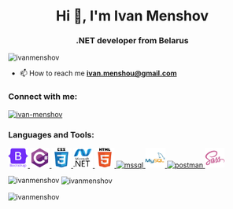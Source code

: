<h1 align="center">Hi 👋, I'm Ivan Menshov</h1>
<h3 align="center">.NET developer from Belarus</h3>

<p align="left"> <img src="https://komarev.com/ghpvc/?username=ivanmenshov&label=Profile%20views&color=0e75b6&style=flat" alt="ivanmenshov" /> </p>

- 📫 How to reach me **ivan.menshou@gmail.com**

<h3 align="left">Connect with me:</h3>
<p align="left">
<a href="https://linkedin.com/in/ivan-menshov" target="blank"><img align="center" src="https://cdn.jsdelivr.net/npm/simple-icons@3.0.1/icons/linkedin.svg" alt="ivan-menshov" height="30" width="40" /></a>
</p>

<h3 align="left">Languages and Tools:</h3>
<p align="left"> <a href="https://getbootstrap.com" target="_blank"> <img src="https://raw.githubusercontent.com/devicons/devicon/master/icons/bootstrap/bootstrap-plain-wordmark.svg" alt="bootstrap" width="40" height="40"/> </a> <a href="https://www.w3schools.com/cs/" target="_blank"> <img src="https://raw.githubusercontent.com/devicons/devicon/master/icons/csharp/csharp-original.svg" alt="csharp" width="40" height="40"/> </a> <a href="https://www.w3schools.com/css/" target="_blank"> <img src="https://raw.githubusercontent.com/devicons/devicon/master/icons/css3/css3-original-wordmark.svg" alt="css3" width="40" height="40"/> </a> <a href="https://dotnet.microsoft.com/" target="_blank"> <img src="https://raw.githubusercontent.com/devicons/devicon/master/icons/dot-net/dot-net-original-wordmark.svg" alt="dotnet" width="40" height="40"/> </a> <a href="https://www.w3.org/html/" target="_blank"> <img src="https://raw.githubusercontent.com/devicons/devicon/master/icons/html5/html5-original-wordmark.svg" alt="html5" width="40" height="40"/> </a> <a href="https://www.microsoft.com/en-us/sql-server" target="_blank"> <img src="https://cdn.worldvectorlogo.com/logos/microsoft-sql-server.svg" alt="mssql" width="40" height="40"/> </a> <a href="https://www.mysql.com/" target="_blank"> <img src="https://raw.githubusercontent.com/devicons/devicon/master/icons/mysql/mysql-original-wordmark.svg" alt="mysql" width="40" height="40"/> </a> <a href="https://postman.com" target="_blank"> <img src="https://www.vectorlogo.zone/logos/getpostman/getpostman-icon.svg" alt="postman" width="40" height="40"/> </a> <a href="https://sass-lang.com" target="_blank"> <img src="https://raw.githubusercontent.com/devicons/devicon/master/icons/sass/sass-original.svg" alt="sass" width="40" height="40"/> </a> </p>

<p><img align="left" src="https://github-readme-stats.vercel.app/api/top-langs?username=ivanmenshov&show_icons=true&locale=en&layout=compact" alt="ivanmenshov" /></p>

<p>&nbsp;<img align="center" src="https://github-readme-stats.vercel.app/api?username=ivanmenshov&show_icons=true&locale=en" alt="ivanmenshov" /></p>

<p><img align="center" src="https://github-readme-streak-stats.herokuapp.com/?user=ivanmenshov&" alt="ivanmenshov" /></p>

<!--### Hello, I'm Ivan Menshov 👋

#### 📫 How to reach me:

<a href="https://www.linkedin.com/in/ivan-menshov/"><img src="https://img.shields.io/badge/linkedin-%230077B5.svg?&style=for-the-badge&logo=linkedin&logoColor=white" /></a>&nbsp;&nbsp;&nbsp;&nbsp;
<a href="mailto:ivan.menshou@gmail.com"><img src="https://img.shields.io/badge/gmail-%23D14836.svg?&style=for-the-badge&logo=gmail&logoColor=white" /></a>&nbsp;&nbsp;&nbsp;&nbsp;
<hr>

### Tools & Technologies
<img src="https://img.shields.io/badge/html5%20-%23e34f26.svg?&style=for-the-badge&logo=html5&logoColor=white" />&nbsp;&nbsp;
<img src="https://img.shields.io/badge/css3%20-%231572B6.svg?&style=for-the-badge&logo=css3&logoColor=white" />&nbsp;&nbsp;
<img src="https://img.shields.io/badge/-Git-black?style=flat-square&logo=git&link=https://github.com/imickovski">
<img src="https://img.shields.io/badge/-GitHub-181717?style=flat-square&logo=github&link=https://github.com/imickovski">

 <p align='left'>
   <a href="#"><img src="https://visitor-badge.glitch.me/badge?page_id=IvanMenshov.IvanMenshov"></a>
 </p>
 -->

<!--
**IvanMenshov/IvanMenshov** is a ✨ _special_ ✨ repository because its `README.md` (this file) appears on your GitHub profile.

Here are some ideas to get you started:

- 🔭 I’m currently working on ...
- 🌱 I’m currently learning ...
- 👯 I’m looking to collaborate on ...
- 🤔 I’m looking for help with ...
- 💬 Ask me about ...
- 📫 How to reach me: ...
- 😄 Pronouns: ...
- ⚡ Fun fact: ...
-->
